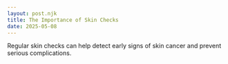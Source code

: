 ```yaml
---
layout: post.njk
title: The Importance of Skin Checks
date: 2025-05-08
---
```


Regular skin checks can help detect early signs of skin cancer and prevent serious complications.
